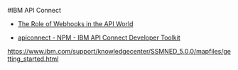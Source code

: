 
#IBM API Connect
* [The Role of Webhooks in the API World](https://dzone.com/articles/webhooks-role-in-the-api-world-1)


* [apiconnect - NPM - IBM API Connect Developer Toolkit](https://www.npmjs.com/package/apiconnect)

https://www.ibm.com/support/knowledgecenter/SSMNED_5.0.0/mapfiles/getting_started.html
